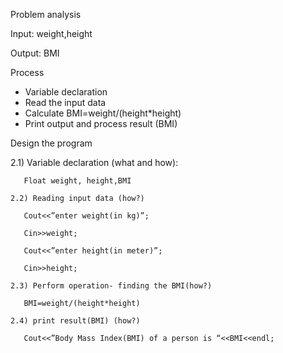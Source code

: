 Problem analysis
   
Input: weight,height
   
Output: BMI

   
Process

   - Variable declaration 
   - Read the input data
   - Calculate BMI=weight/(height*height)
   - Print output and process result (BMI)

Design the program

   
   2.1) Variable declaration (what and how):

       Float weight, height,BMI
   
    2.2) Reading input data (how?)

       Cout<<”enter weight(in kg)”;
 
       Cin>>weight;

       Cout<<”enter height(in meter)”;

       Cin>>height;
     
    2.3) Perform operation- finding the BMI(how?)

       BMI=weight/(height*height)

    2.4) print result(BMI) (how?)

       Cout<<”Body Mass Index(BMI) of a person is “<<BMI<<endl;

